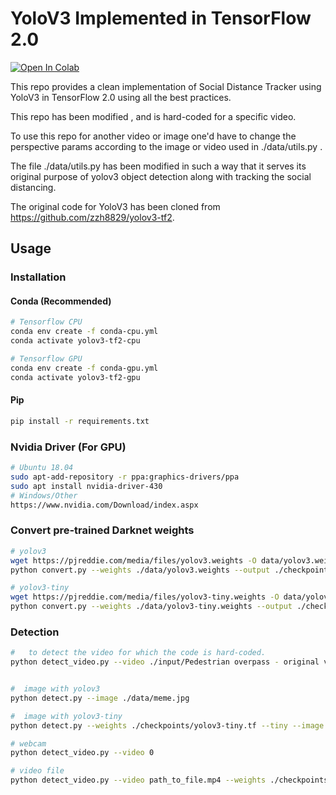 # YoloV3 Implemented in TensorFlow 2.0

[![Open In Colab](https://colab.research.google.com/assets/colab-badge.svg)](https://colab.research.google.com/github/zzh8829/yolov3-tf2/blob/master/colab_gpu.ipynb)

This repo provides a clean implementation of Social Distance Tracker using YoloV3 in TensorFlow 2.0 using all the best practices.

This repo has been modified , and is hard-coded for a specific video.

To use this repo for another video or image one'd have to change the perspective params according to the image or video used in ./data/utils.py . 

The file ./data/utils.py has been modified in such a way that it serves its original purpose of yolov3 object detection along with tracking the social distancing.

The original code for YoloV3 has been cloned from https://github.com/zzh8829/yolov3-tf2.


## Usage

### Installation

#### Conda (Recommended)

```bash
# Tensorflow CPU
conda env create -f conda-cpu.yml
conda activate yolov3-tf2-cpu

# Tensorflow GPU
conda env create -f conda-gpu.yml
conda activate yolov3-tf2-gpu
```

#### Pip

```bash
pip install -r requirements.txt
```

### Nvidia Driver (For GPU)

```bash
# Ubuntu 18.04
sudo apt-add-repository -r ppa:graphics-drivers/ppa
sudo apt install nvidia-driver-430
# Windows/Other
https://www.nvidia.com/Download/index.aspx
```

### Convert pre-trained Darknet weights

```bash
# yolov3
wget https://pjreddie.com/media/files/yolov3.weights -O data/yolov3.weights
python convert.py --weights ./data/yolov3.weights --output ./checkpoints/yolov3.tf

# yolov3-tiny
wget https://pjreddie.com/media/files/yolov3-tiny.weights -O data/yolov3-tiny.weights
python convert.py --weights ./data/yolov3-tiny.weights --output ./checkpoints/yolov3-tiny.tf --tiny
```

### Detection
```bash
#   to detect the video for which the code is hard-coded.
python detect_video.py --video ./input/Pedestrian overpass - original video (sample) - BriefCam Syndex.mp4

```



```bash

#  image with yolov3
python detect.py --image ./data/meme.jpg

#  image with yolov3-tiny
python detect.py --weights ./checkpoints/yolov3-tiny.tf --tiny --image ./data/street.jpg

# webcam
python detect_video.py --video 0

# video file 
python detect_video.py --video path_to_file.mp4 --weights ./checkpoints/yolov3-tiny.tf --tiny

```


